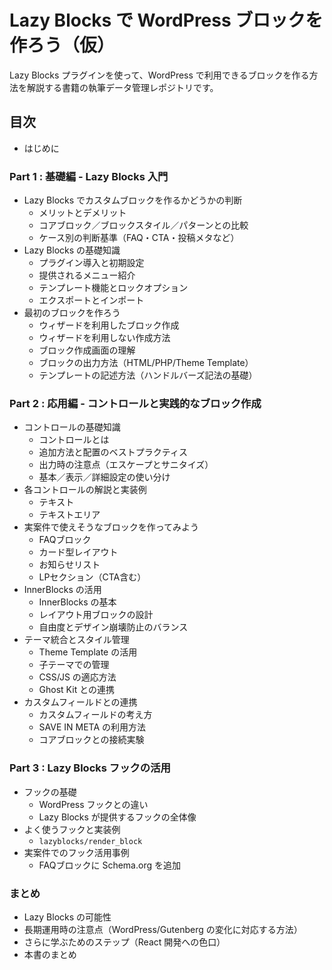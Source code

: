 # Lazy Blocks で WordPress ブロックを作ろう（仮）

Lazy Blocks プラグインを使って、WordPress で利用できるブロックを作る方法を解説する書籍の執筆データ管理レポジトリです。

## 目次

- はじめに

### Part 1 : 基礎編 - Lazy Blocks 入門
- Lazy Blocks でカスタムブロックを作るかどうかの判断
  - メリットとデメリット
  - コアブロック／ブロックスタイル／パターンとの比較
  - ケース別の判断基準（FAQ・CTA・投稿メタなど）
- Lazy Blocks の基礎知識
  - プラグイン導入と初期設定
  - 提供されるメニュー紹介
  - テンプレート機能とロックオプション
  - エクスポートとインポート
- 最初のブロックを作ろう
  - ウィザードを利用したブロック作成
  - ウィザードを利用しない作成方法
  - ブロック作成画面の理解
  - ブロックの出力方法（HTML/PHP/Theme Template）
  - テンプレートの記述方法（ハンドルバーズ記法の基礎）

### Part 2 : 応用編 - コントロールと実践的なブロック作成
- コントロールの基礎知識
  - コントロールとは
  - 追加方法と配置のベストプラクティス
  - 出力時の注意点（エスケープとサニタイズ）
  - 基本／表示／詳細設定の使い分け
- 各コントロールの解説と実装例
  - テキスト
  - テキストエリア
- 実案件で使えそうなブロックを作ってみよう
  - FAQブロック
  - カード型レイアウト
  - お知らせリスト
  - LPセクション（CTA含む）
- InnerBlocks の活用
  - InnerBlocks の基本
  - レイアウト用ブロックの設計
  - 自由度とデザイン崩壊防止のバランス
- テーマ統合とスタイル管理
  - Theme Template の活用
  - 子テーマでの管理
  - CSS/JS の適応方法
  - Ghost Kit との連携
- カスタムフィールドとの連携
  - カスタムフィールドの考え方
  - SAVE IN META の利用方法
  - コアブロックとの接続実験

### Part 3 : Lazy Blocks フックの活用
- フックの基礎
  - WordPress フックとの違い
  - Lazy Blocks が提供するフックの全体像
- よく使うフックと実装例
  - `lazyblocks/render_block`
- 実案件でのフック活用事例
  - FAQブロックに Schema.org を追加

### まとめ
- Lazy Blocks の可能性
- 長期運用時の注意点（WordPress/Gutenberg の変化に対応する方法）
- さらに学ぶためのステップ（React 開発への色口）
- 本書のまとめ